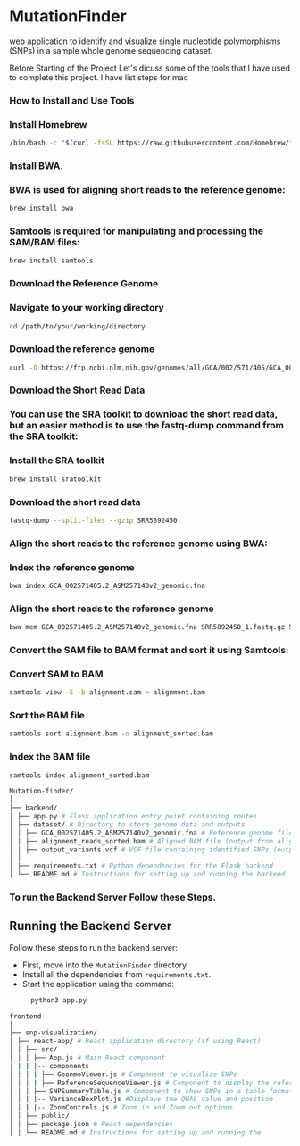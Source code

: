 # MutationFinder

web application to identify and visualize single nucleotide polymorphisms (SNPs) in a sample whole genome sequencing dataset.

Before Starting of the Project Let's dicuss some of the tools that I have used to complete this project. I have list steps for mac

### How to Install and Use Tools

### Install Homebrew

```bash
/bin/bash -c "$(curl -fsSL https://raw.githubusercontent.com/Homebrew/install/HEAD/install.sh)"
```

### Install BWA.

### BWA is used for aligning short reads to the reference genome:

```bash
brew install bwa
```

### Samtools is required for manipulating and processing the SAM/BAM files:

```bash
brew install samtools
```

### Download the Reference Genome

### Navigate to your working directory

```bash
cd /path/to/your/working/directory
```

### Download the reference genome

```bash
curl -O https://ftp.ncbi.nlm.nih.gov/genomes/all/GCA/002/571/405/GCA_002571405.2_ASM257140v2/GCA_002571405.2_ASM257140v2_genomic.fna.gz
```

### Download the Short Read Data

### You can use the SRA toolkit to download the short read data, but an easier method is to use the fastq-dump command from the SRA toolkit:

### Install the SRA toolkit

```bash
brew install sratoolkit
```

### Download the short read data

```bash
fastq-dump --split-files --gzip SRR5892450
```

### Align the short reads to the reference genome using BWA:

### Index the reference genome

```bash
bwa index GCA_002571405.2_ASM257140v2_genomic.fna
```

### Align the short reads to the reference genome

```bash
bwa mem GCA_002571405.2_ASM257140v2_genomic.fna SRR5892450_1.fastq.gz SRR5892450_2.fastq.gz > alignment.sam
```

### Convert the SAM file to BAM format and sort it using Samtools:

### Convert SAM to BAM

```bash
samtools view -S -b alignment.sam > alignment.bam
```

### Sort the BAM file

```bash
samtools sort alignment.bam -o alignment_sorted.bam
```

### Index the BAM file

```bash
samtools index alignment_sorted.bam

Mutation-finder/
│
├── backend/
│ ├── app.py # Flask application entry point containing routes
│ ├── dataset/ # Directory to store genome data and outputs
│ │ ├── GCA_002571405.2_ASM257140v2_genomic.fna # Reference genome file
│ │ ├── alignment_reads_sorted.bam # Aligned BAM file (output from alignment step)
│ │ ├── output_variants.vcf # VCF file containing identified SNPs (output from variant caller)
│ │
│ ├── requirements.txt # Python dependencies for the Flask backend
│ └── README.md # Instructions for setting up and running the backend
```

### To run the Backend Server Follow these Steps.

## Running the Backend Server

Follow these steps to run the backend server:

- First, move into the `MutationFinder` directory.
- Install all the dependencies from `requirements.txt`.
- Start the application using the command:
  ```bash
    python3 app.py
  ```

```bash
frontend
│
├── snp-visualization/
│ ├── react-app/ # React application directory (if using React)
│ │ ├── src/
│ │ │ ├── App.js # Main React component
| | | |-- components
│ │ │ | ├── GeonmeViewer.js # Component to visualize SNPs
│ │ │ | ├── ReferenceSequenceViewer.js # Component to display the reference sequence
│ │ │ ├── SNPSummaryTable.js # Component to show SNPs in a table format
│ │ | |-- VarianceBoxPlot.js #Displays the QUAL value and position
│ │ | |-- ZoomControls.js # Zoom in and Zoom out options.
│ │ ├── public/
│ │ ├── package.json # React dependencies
│ │ └── README.md # Instructions for setting up and running the

```
